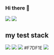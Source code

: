 ### Hi there 👋

<a href="https://todayilearn12.tistory.com/" target="_blank"><img src="https://img.shields.io/badge/BLOG-000000?style=?style=flat-square&logo=Tistory&logoColor=ffffff"/></a>
<img src="https://img.shields.io/badge/tofu20131101@gmail.com-EA4335?style=?style=flat-square&logo=Gmail&logoColor=ffffff"/>



<h2>my test stack</h2>
<img src="https://img.shields.io/badge/Spring-6DB33F?style=?style=for-the-badge&logo=Spring&logoColor=ffffff"/>
<img src="https://img.shields.io/badge/Java-6DB33F?style=?style=for-the-badge&logo=Java&logoColor=ffffff"/>
<img src="https://img.shields.io/badge/Java-007396?style=?style=for-the-badge&logo=Java&logoColor=ffffff"/>
#F7DF1E
<img src="https://img.shields.io/badge/JavaScript-F7DF1E?style=?style=for-the-badge&logo=JavaScript&logoColor=ffffff"/>
